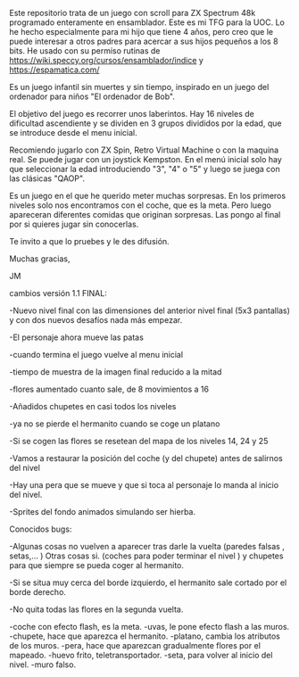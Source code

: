 Este repositorio trata de un juego con scroll para ZX Spectrum 48k programado enteramente en ensamblador. Este es mi TFG para la UOC. Lo he hecho especialmente para mi hijo que tiene 4 años, pero creo que le puede interesar a otros padres para acercar a sus hijos pequeños a los 8 bits. He usado con su permiso rutinas de https://wiki.speccy.org/cursos/ensamblador/indice y  https://espamatica.com/  

Es un juego infantil sin muertes y sin tiempo, inspirado en un juego del ordenador para niños "El ordenador de Bob".

El objetivo del juego es recorrer unos laberintos. Hay 16 niveles de dificultad ascendiente y se dividen en 3 grupos divididos por la edad, que se introduce desde el menu inicial.

Recomiendo jugarlo con ZX Spin, Retro Virtual Machine o con la maquina real. Se puede jugar con un joystick Kempston. En el menú inicial solo hay que seleccionar la edad introduciendo "3", "4" o "5" y luego se juega con las clásicas "QAOP".

Es un juego en el que he querido meter muchas sorpresas. En los primeros niveles solo nos encontramos con el coche, que es la meta. Pero luego apareceran diferentes comidas que originan sorpresas. Las pongo al final por si quieres jugar sin conocerlas.

Te invito a que lo pruebes y le des difusión.

Muchas gracias,

JM

cambios versión 1.1 FINAL:

-Nuevo nivel final con las dimensiones del anterior nivel final (5x3 pantallas) y con dos nuevos desafíos nada más empezar.

-El personaje ahora mueve las patas

-cuando termina el juego vuelve al menu inicial

-tiempo de muestra de la imagen final reducido a la mitad

-flores aumentado cuanto sale, de 8 movimientos a 16

-Añadidos chupetes en casi todos los niveles

-ya no se pierde el hermanito cuando se coge un platano

-Si se cogen las flores se resetean del mapa de los niveles 14, 24 y 25

-Vamos a restaurar la posición del coche (y del chupete) antes de salirnos del nivel

-Hay una pera que se mueve y que si toca al personaje lo manda al inicio del nivel.

-Sprites del fondo animados simulando ser hierba.



Conocidos bugs:

-Algunas cosas no vuelven a aparecer tras darle la vuelta (paredes falsas , setas,... ) Otras cosas si. (coches para poder terminar el nivel ) y chupetes para que siempre se pueda coger al hermanito.

-Si se situa muy cerca del borde izquierdo, el hermanito sale cortado por el borde derecho.

-No quita todas las flores en la segunda vuelta.






-coche con efecto flash, es la meta.
-uvas, le pone efecto flash a las muros.
-chupete, hace que aparezca el hermanito.
-platano, cambia los atributos de los muros.
-pera, hace que aparezcan gradualmente flores por el mapeado.
-huevo frito, teletransportador.
-seta, para volver al inicio del nivel.
-muro falso.
